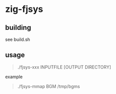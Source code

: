 # zig-fjsys

## building

see build.sh

## usage

> ./fjsys-xxx INPUTFILE [OUTPUT DIRECTORY]

example

> ./fjsys-mmap BGM /tmp/bgms
